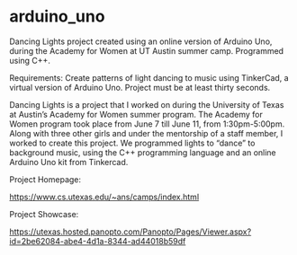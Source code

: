 # arduino_uno
Dancing Lights project created using an online version of Arduino Uno, during the Academy for Women at UT Austin summer camp. Programmed using C++.
  
  
  Requirements: Create patterns of light dancing to music using TinkerCad, a virtual version of Arduino Uno.
  Project must be at least thirty seconds. 
  
  
  Dancing Lights is a project that I worked on during the University of Texas at Austin’s Academy for Women summer program. The Academy for Women program took place from June 7 till June 11, from 1:30pm-5:00pm. Along with three other girls and under the mentorship of a staff member, I worked to create this project. We programmed lights to “dance” to background music, using the C++ programming language and an online Arduino Uno kit from Tinkercad.
  

Project Homepage: 

https://www.cs.utexas.edu/~ans/camps/index.html

Project Showcase:

https://utexas.hosted.panopto.com/Panopto/Pages/Viewer.aspx?id=2be62084-abe4-4d1a-8344-ad44018b59df
